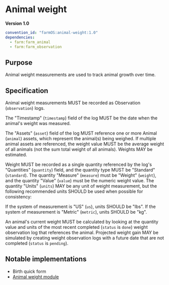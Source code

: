# Animal weight

**Version 1.0**

```yml
convention_id: "farmOS:animal-weight:1.0"
dependencies:
  - farm:farm_animal
  - farm:farm_observation
```

## Purpose

Animal weight measurements are used to track animal growth over time.

## Specification

Animal weight measurements MUST be recorded as Observation (`observation`) logs.

The "Timestamp" (`timestamp`) field of the log MUST be the date when the
animal's weight was measured.

The "Assets" (`asset`) field of the log MUST reference one or more Animal
(`animal`) assets, which represent the animal(s) being weighed. If multiple
animal assets are referenced, the weight value MUST be the average weight of all
animals (not the sum total weight of all animals). Weights MAY be estimated.

Weight MUST be recorded as a single quantity referenced by the log's
"Quantities" (`quantity`) field, and the quantity type MUST be "Standard"
(`standard`). The quantity "Measure" (`measure`) must be "Weight" (`weight`),
and the quantity "Value" (`value`) must be the numeric weight value. The
quantity "Units" (`units`) MAY be any unit of weight measurement, but the
following recommended units SHOULD be used when possible for consistency:

If the system of measurement is "US" (`us`), units SHOULD be "lbs".
If the system of measurement is "Metric" (`metric`), units SHOULD be "kg".

An animal's current weight MUST be calculated by looking at the quantity value
and units of the most recent completed (`status` is `done`) weight observation
log that references the animal. Projected weight gain MAY be simulated by
creating weight observation logs with a future date that are not completed
(`status` is `pending`).

## Notable implementations

- Birth quick form
- [Animal weight module](https://www.drupal.org/project/farm_animal_weight)

